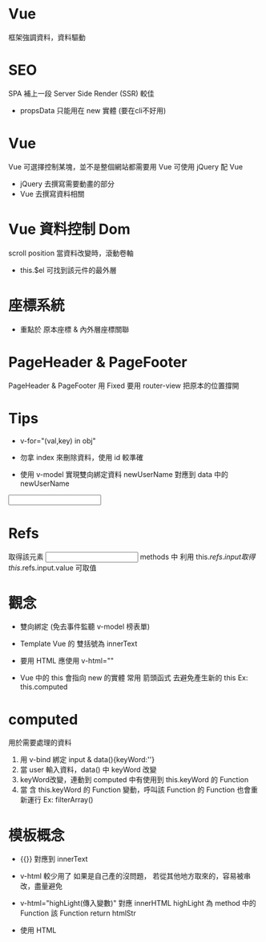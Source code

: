 # Vue
框架強調資料，資料驅動

# SEO
SPA 補上一段 Server Side Render (SSR) 較佳

* propsData
只能用在 new 實體 (要在cli不好用)

# Vue
Vue 可選擇控制某塊，並不是整個網站都需要用 Vue
可使用 jQuery 配 Vue
* jQuery 去撰寫需要動畫的部分
* Vue 去撰寫資料相關

# Vue 資料控制 Dom
scroll position 
當資料改變時，滾動卷軸
* this.$el 可找到該元件的最外層

# 座標系統 
* 重點於 原本座標 & 內外層座標關聯

# PageHeader & PageFooter
<router-view style="padding:60px 0 40px 0;"></router-view>

PageHeader & PageFooter 用 Fixed
要用 router-view 把原本的位置撐開

# Tips
* v-for="(val,key) in obj"
* 勿拿 index 來刪除資料，使用 id 較準確

* 使用 v-model 實現雙向綁定資料
newUserName 對應到 data 中的 newUserName
<input v-model="newUserName">

# Refs
取得該元素
<input type="text" ref="input">
methods 中 利用 this.$refs.input 取得
this.$refs.input.value 可取值

# 觀念
* 雙向綁定 (免去事件監聽 v-model 榜表單)

* Template
Vue 的 雙括號為 innerText
* 要用 HTML 應使用 v-html=""
* Vue 中的 this 會指向 new 的實體
常用 箭頭函式 去避免產生新的 this
Ex: this.computed

# computed
用於需要處理的資料
1. 用 v-bind 綁定 input & data(){keyWord:''}
2. 當 user 輸入資料，data() 中 keyWord 改變
3. keyWord改變，連動到 computed 中有使用到 this.keyWord 的 Function
4. 當 含 this.keyWord 的 Function 變動，呼叫該 Function 的 Function 也會重新運行 
Ex: filterArray()

# 模板概念
* {{}} 對應到 innerText
* v-html 較少用了
如果是自己產的沒問題，
若從其他地方取來的，容易被串改，盡量避免
* v-html="highLight(傳入變數)" 對應 innerHTML
highLight 為 method 中的 Function
該 Function return htmlStr

* 使用 HTML <template>
v-if="此處撰寫判斷式"
v-else="此處撰寫判斷式"

v-for="city in filterArray"